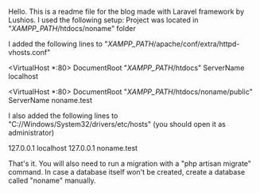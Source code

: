 Hello. This is a readme file for the blog made with Laravel framework by Lushios.
I used the following setup:
Project was located in "*XAMPP_PATH*/htdocs/noname" folder

I added the following lines to "*XAMPP_PATH*/apache/conf/extra/httpd-vhosts.conf"

<VirtualHost *:80>
    DocumentRoot "*XAMPP_PATH*/htdocs"
    ServerName localhost
</VirtualHost>

<VirtualHost *:80>
    DocumentRoot "*XAMPP_PATH*/htdocs/noname/public"
    ServerName noname.test
</VirtualHost>

I also added the following lines to "C://Windows/System32/drivers/etc/hosts" (you should open it as administrator)

127.0.0.1 localhost
127.0.0.1 noname.test

That's it. You will also need to run a migration with a "php artisan migrate" command. In case a database itself won't be created, create a database called "noname" manually.